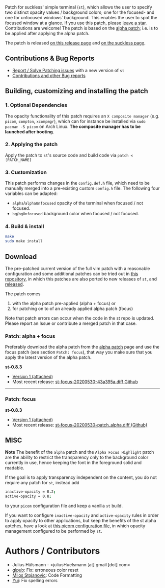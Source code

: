Patch for suckless' simple terminal (`st`), which allows the user to specify two distinct opacity
values / background colors; one for the focused- and one for unfocused windows' background.
This enables the user to spot the focused window at a glance.
If you use this patch, please [leave a star](https://github.com/juliusHuelsmann/st-focus).
Contributions are welcome!
The patch is based on the [alpha patch](https://st.suckless.org/patches/alpha/); i.e. is to be
applied after applying the alpha patch.

The patch is released [on this release page](https://github.com/juliusHuelsmann/st/releases) and
[on the suckless page](https://st.suckless.org/patches/alpha_focus_highlight/).

## Contributions & Bug Reports
* [Report / Solve Patching issues](https://github.com/juliusHuelsmann/st) with a new version of `st`
* [Contributions and other Bug reports](https://github.com/juliusHuelsmann/st-focus)

## Building, customizing and installing the patch
### 1. Optional Dependencies
The opacity functionality of this patch requires an `X composite manager` (e.g. `picom`, `compton`,
`xcompmgr`), which can for instance be installed via `sudo pacman -S picom` on Arch Linux.
**The composite manager has to be launched after booting**.

### 2. Applying the patch
Apply the patch to `st`'s source code and build code via `patch < [PATCH_NAME]`

### 3. Customization
This patch performs changes in the `config.def.h` file, which need to be manually merged into a
pre-existing custom `config.h` file. The following four variables can be adapted:
- `alpha`/`alphaUnfocused` opacity of the terminal when focused / not focused.
- `bg`/`bgUnfocused` background color when focused / not focused.

### 4. Build & install
```bash
make
sudo make install
```

## Download
The pre-patched current version of the full vim patch with a reasonable configuration and some
additional patches can be tried out in [this repository](https://github.com/juliusHuelsmann/st),
in which this patches are also ported to new releases of `st`,
and [released](https://github.com/juliusHuelsmann/st/releases).

The patch comes
1. with the alpha patch pre-applied (alpha + focus) or
2. for patching on to of an already applied alpha patch (focus)

Note that patch errors can occur when the code in the st repo is updated.
Please report an Issue or contribute a merged patch in that case.

### Patch: alpha + focus

Preferably download the alpha patch from the [alpha patch](https://st.suckless.org/patches/alpha/)
page and use the focus patch (see section `Patch: focus`), that way you make sure that you apply
the latest version of the alpha patch.

**st-0.8.3**
- [Version 1 (attached)](st-focus-20200530-43a395a.diff)
- Most recent release: [st-focus-20200530-43a395a.diff Github](https://github.com/juliusHuelsmann/st/releases/download/v2/st-focus-20200530-43a395a.diff)

---

### Patch: focus

**st-0.8.3**
- [Version 1 (attached)](st-focus-20200530-patch_alpha.diff)
- Most recent release: [st-focus-20200530-patch_alpha.diff (Github)](https://github.com/juliusHuelsmann/st/releases/download/v2/st-focus-20200530-patch_alpha.diff)


## MISC
**Note** The benefit of the `alpha` patch and the `Alpha Focus Highlight` patch are the ability to
restrict the transparency only to the background color currently in use, hence keeping the font in
the foreground solid and readable.

If the goal is to apply transparency independent on the content, you do not require any patch for
`st`, instead add
```bash
inactive-opacity = 0.2;
active-opacity = 0.8;
```
to your `picom` configuration file and keep a vanilla `st` build.

If you want to configure `inactive-opacity` and `active-opacity` rules in order to apply opacity to
other applications, but keep the benefits of the st alpha aptches, have a look at
[this picom configuration
file](https://github.com/juliusHuelsmann/Config/blob/master/.config/picom/picom.conf),
in which opacity management configured to be performed by `st`.



# Authors / Contributors
* Julius Hülsmann - <juliusHuelsmann [at] gmail [dot] com>
* [glpub](https://github.com/glpub): Fix: erroneous color reset
* [Milos Stojanovic](https://github.com/M4444): Code Formatting
* [Yui](https://github.com/yuwui): Fix spelling errors


